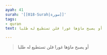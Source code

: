 ```yaml
---
ayah: 41
surah: '[[018-Surah|سورة]]'
tags:
- quran
text: أو يصبح ماؤها غورا فلن تستطيع له طلبا

---
```

> أو يصبح ماؤها غورا فلن تستطيع له طلبا
